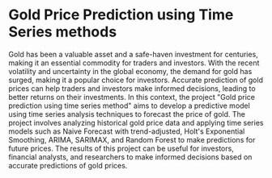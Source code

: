 # Gold Price Prediction using Time Series methods
Gold has been a valuable asset and a safe-haven investment for centuries, making it an essential commodity for traders and investors. With the recent volatility and uncertainty in the global economy, the demand for gold has surged, making it a popular choice for investors. Accurate prediction of gold prices can help traders and investors make informed decisions, leading to better returns on their investments. In this context, the project "Gold price prediction using time series method" aims to develop a predictive model using time series analysis techniques to forecast the price of gold. The project involves analyzing historical gold price data and applying time series models such as Naive Forecast with trend-adjusted, Holt's Exponential Smoothing, ARIMA, SARIMAX, and Random Forest to make predictions for future prices. The results of this project can be useful for investors, financial analysts, and researchers to make informed decisions based on accurate predictions of gold prices.
